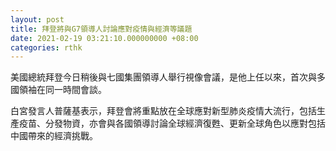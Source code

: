 ```yaml
---
layout: post
title: 拜登將與G7領導人討論應對疫情與經濟等議題
date: 2021-02-19 03:21:10.000000000 +08:00
categories: rthk
---
```


美國總統拜登今日稍後與七國集團領導人舉行視像會議，是他上任以來，首次與多國領袖在同一時間會談。

白宮發言人普薩基表示，拜登會將重點放在全球應對新型肺炎疫情大流行，包括生產疫苗、分發物資，亦會與各國領導討論全球經濟復甦、更新全球角色以應對包括中國帶來的經濟挑戰。
